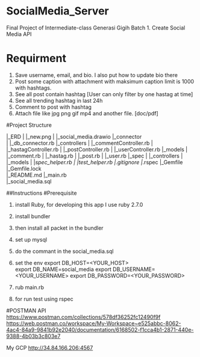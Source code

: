 # SocialMedia_Server
Final Project of Intermediate-class Generasi Gigih Batch 1.
Create Social Media API

# Requirment
1. Save username, email, and bio. I also put how to update bio there
2. Post some caption with attachment with maksimum caption limit is 1000 with hashtags.
3. See all post contain hashtag [User can only filter by one hastag at time]
4. See all trending hashtag in last 24h
5. Comment to post with hashtag
6. Attach file like jpg png gif mp4 and another file. [doc/pdf]

#Project Structure

|_ERD
| |_new.png
| |_social_media.drawio
|_connector  
| |_db_connector.rb
|_controllers
| |_commentController.rb
| |_hastagController.rb
| |_postController.rb
| |_userController.rb
|_models
| |_comment.rb
| |_hastag.rb
| |_post.rb
| |_user.rb
|_spec
| |_controllers
| |_models
| |_spec_helper.rb
| |_test_helper.rb
|_.gitignore
|_.rspec
|_Gemfile       
|_Gemfile.lock       
|_README.md
|_main.rb  
|_social_media.sql


##Instructions
#Prerequisite

1. install Ruby, for developing this app I use ruby 2.7.0
2. install bundler
3. then install all packet in the bundler

4. set up mysql
5. do the commant in the social_media.sql

6. set the env
export DB_HOST=<YOUR_HOST>          
export DB_NAME=social_media
export DB_USERNAME=<YOUR_USERNAME>
export DB_PASSWORD=<YOUR_PASSWORD>

7. rub main.rb 
8. for run test using rspec

#POSTMAN API
https://www.postman.com/collections/578df36252fc12490f9f
https://web.postman.co/workspace/My-Workspace~e525abbc-8062-4ac4-84a9-9841b92e2040/documentation/6168502-f1cca4b1-2871-440e-9388-4b03b3c803e7

My GCP
http://34.84.166.206:4567
